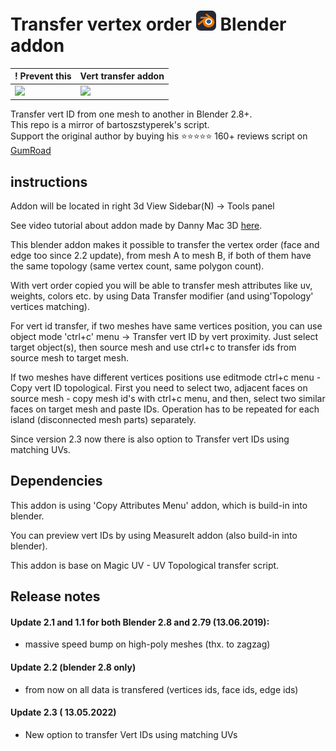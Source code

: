 # Transfer vertex order  <img src="https://raw.githubusercontent.com/tandpfun/skill-icons/59059d9d1a2c092696dc66e00931cc1181a4ce1f/icons/Blender-Dark.svg" width="32" style="max-width: 100%;">  Blender addon

 


 ! Prevent this | Vert transfer addon |
 | -- | -- |
 |  <img src="https://github.com/hannesdelbeke/blender-transfer-vertex-order-addon/assets/3758308/f497c5bd-f28b-4680-b971-cb35ab6ebd0b" height="200" style="max-width: 100%;">  | <img src="https://github.com/hannesdelbeke/blender-transfer-vertex-order-addon/assets/3758308/444103d3-64e2-4384-84bb-f048db2999d1" height="150" style="max-width: 100%;">    |

Transfer vert ID from one mesh to another in Blender 2.8+.<br>
This repo is a mirror of bartoszstyperek's script.<br>
Support the original author by buying his ⭐⭐⭐⭐⭐ 160+ reviews script on [GumRoad](https://bartoszstyperek.gumroad.com/l/copy_verts_ids)

## instructions
Addon will be located in right 3d View Sidebar(N) -> Tools panel

See video tutorial about addon made by Danny Mac 3D [here](https://www.youtube.com/watch?v=qTgSLYY9uew&t=1s).


This blender addon makes it possible to transfer the vertex order (face and edge too since 2.2 update), from mesh  A to mesh B, if both of them have the same topology (same vertex count, same polygon count).

With vert order copied you will be able to transfer mesh attributes like uv, weights, colors etc. by using Data Transfer modifier (and using'Topology' vertices matching).

For vert id transfer, if two meshes have same vertices position, you can use object mode 'ctrl+c' menu -> Transfer vert ID by vert proximity. Just select target object(s), then source mesh and use ctrl+c to transfer ids from source mesh to target mesh.

If two meshes have different vertices positions use editmode ctrl+c menu - Copy vert ID topological. First you need to select two, adjacent faces on source mesh - copy mesh id's with ctrl+c menu, and then, select two similar faces on target mesh and  paste IDs. Operation has to be repeated for each island (disconnected mesh parts)  separately.

Since version 2.3 now there is also option to Transfer vert IDs using matching UVs.


## Dependencies
This addon is using 'Copy Attributes Menu' addon, which is build-in into blender.

You can preview vert IDs by using MeasureIt addon (also build-in into blender).

This addon is base on Magic UV - UV Topological transfer script.


## Release notes

#### Update 2.1 and 1.1 for both  Blender 2.8 and 2.79 (13.06.2019):
- massive speed bump on high-poly meshes (thx. to zagzag)

#### Update 2.2 (blender 2.8 only)
- from now on all data is transfered (vertices ids, face ids, edge ids)

#### Update 2.3 ( 13.05.2022)
- New option to transfer Vert IDs using matching UVs

